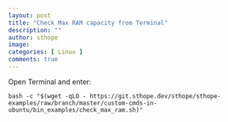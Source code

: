 ```yaml
---
layout: post
title: "Check Max RAM capacity from Terminal"
description: ""
author: sthope
image: 
categories: [ Linux ]
comments: true
---
```


Open Terminal and enter:

```
bash -c "$(wget -qLO - https://git.sthope.dev/sthope/sthope-examples/raw/branch/master/custom-cmds-in-ubuntu/bin_examples/check_max_ram.sh)"
```
